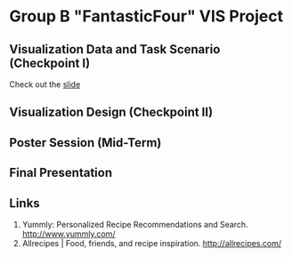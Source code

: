 # Group B "FantasticFour" VIS Project

## Visualization Data and Task Scenario (Checkpoint I)
Check out the [slide](http://ddl.escience.cn/f/BcUK)
## Visualization Design (Checkpoint II)

## Poster Session (Mid-Term)

## Final Presentation

## Links
1. Yummly: Personalized Recipe Recommendations and Search. http://www.yummly.com/
2. Allrecipes | Food, friends, and recipe inspiration. http://allrecipes.com/
